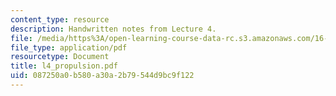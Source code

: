 ```yaml
---
content_type: resource
description: Handwritten notes from Lecture 4.
file: /media/https%3A/open-learning-course-data-rc.s3.amazonaws.com/16-851-satellite-engineering-fall-2003/087250a0b580a30a2b79544d9bc9f122_l4_propulsion.pdf
file_type: application/pdf
resourcetype: Document
title: l4_propulsion.pdf
uid: 087250a0-b580-a30a-2b79-544d9bc9f122
---
```

